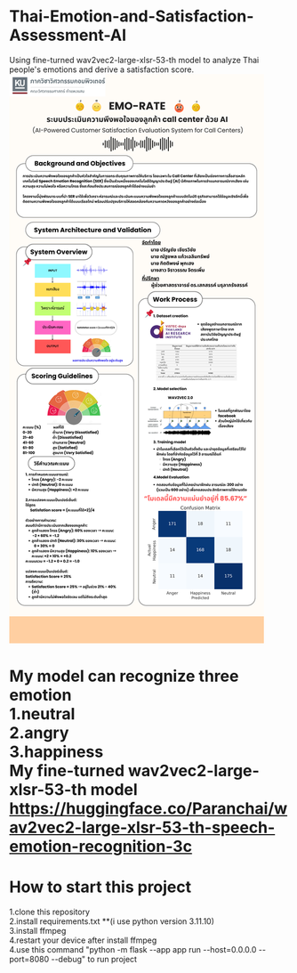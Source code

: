 # Thai-Emotion-and-Satisfaction-Assessment-AI
Using fine-turned wav2vec2-large-xlsr-53-th model to analyze Thai people's emotions and derive a satisfaction score.  
![Poster](assets/poster.png)  

My model can recognize three emotion  
1.neutral  
2.angry  
3.happiness  
My fine-turned wav2vec2-large-xlsr-53-th model  
https://huggingface.co/Paranchai/wav2vec2-large-xlsr-53-th-speech-emotion-recognition-3c  
===========================  
 How to start this project  
===========================  
1.clone this repository  
2.install requirements.txt **(i use python version 3.11.10)  
3.install ffmpeg  
4.restart your device after install ffmpeg  
4.use this command "python -m flask --app app run --host=0.0.0.0 --port=8080 --debug" to run project  
